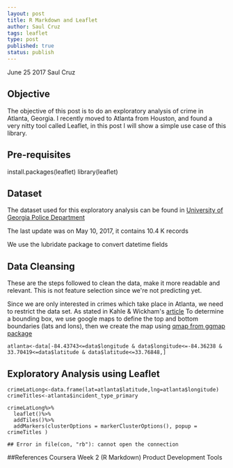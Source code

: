 ```yaml
---
layout: post
title: R Markdown and Leaflet
author: Saul Cruz
tags: leaflet
type: post
published: true
status: publish
---
```

 

June 25 2017
Saul Cruz
 
## Objective
 
The objective of this post is to do an exploratory analysis of crime in Atlanta, Georgia. I recently moved to Atlanta from Houston, and found a very nitty tool called Leaflet, in this post I will show a simple use case of this library.
 
## Pre-requisites
 
install.packages(leaflet)
library(leaflet)
 
## Dataset
 
The dataset used for this exploratory analysis can be found in [University of Georgia Police Department ](https://moto.data.socrata.com/dataset/Georgia-Institute-of-Technology/nd8h-v3b5)
 
The last update was on May 10, 2017, it contains 10.4 K records
 
We use the  lubridate package to convert datetime fields
 

 
 
 
## Data Cleansing
These are the steps followed to clean the data, make it more readable and relevant. This is not feature selection since we're not predicting yet.
 
Since we are only interested in crimes which take place in Atlanta, we need to restrict the data set. As stated in Kahle & Wickham's [article](https://journal.r-project.org/archive/2013-1/kahle-wickham.pdf) To determine a bounding box, we use google maps to define the top and bottom boundaries (lats and lons), then we create the map using [qmap from ggmap package](https://cran.r-project.org/web/packages/ggmap/ggmap.pdf)
 

    atlanta<-data[-84.43743<=data$longitude & data$longitude<=-84.36238 & 33.70419<=data$latitude & data$latitude<=33.76848,]
 
 
## Exploratory Analysis using Leaflet
 

    crimeLatLong<-data.frame(lat=atlanta$latitude,lng=atlanta$longitude)
    crimeTitles<-atlanta$incident_type_primary
     
    crimeLatLong%>% 
      leaflet()%>%
      addTiles()%>%
      addMarkers(clusterOptions = markerClusterOptions(), popup = crimeTitles )

    ## Error in file(con, "rb"): cannot open the connection
 
 
##References
Coursera Week 2 (R Markdown) Product Development Tools
 
